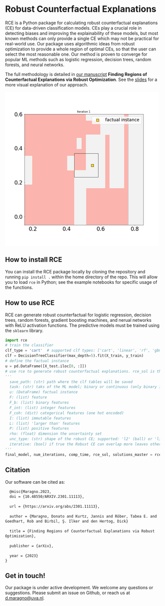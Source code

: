 # Robust Counterfactual Explanations
RCE is a Python package for calculating robust counterfactual explanations (CE) for data-driven classification models. CEs play a crucial role in detecting biases and improving the explainability of these models, but most known methods can only provide a single CE which may not be practical for real-world use. Our package uses algorithmic ideas from robust optimization to provide a whole region of optimal CEs, so that the user can select the most reasonable one. Our method is proven to converge for popular ML methods such as logistic regression, decision trees, random forests, and neural networks.

The full methodology is detailed in [our manuscript](https://arxiv.org/pdf/2301.11113v1.pdf) __Finding Regions of Counterfactual Explanations via Robust Optimization__. See the [slides](https://github.com/donato-maragno/robust-CE/blob/main/slides/Finding_Regions_of_Counterfactual_Explanations_via_Robust_Optimization.pdf) for a more visual explanation of our approach. 

![](https://github.com/donato-maragno/robust-CE/blob/main/slides/Figures/git.gif)
## How to install RCE
You can install the RCE package locally by cloning the repository and running ```pip install .``` within the home directory of the repo. This will allow you to load `rce` in Python; see the example notebooks for specific usage of the functions.

## How to use RCE 
RCE can generate robust counterfactual for logistic regression, decision trees, random forests, gradient boosting machines, and nerual networks with ReLU activation functions. The predictive models must be trained using the ```sklearn``` library.

```python
import rce
# train the classifier
clf_type = 'cart'  # supported clf types: ['cart', 'linear', 'rf', 'gbm', 'mlp']
clf = DecisionTreeClassifier(max_depth=5).fit(X_train, y_train)
# define the factual instance
u = pd.DataFrame([X_test.iloc[0, :]])
# use rce to generate robust counterfactual explanations. rce_sol is the robust counterfactual explanation.
'''
  save_path: (str) path where the clf tables will be saved
  task: (str) taks of the ML model; binary or continuous (only binary is supported at the moment)
  u: (DataFrame) factual instance
  F: (list) feature 
  F_b: (list) binary features
  F_int: (list) integer features
  F_coh: (dict) categorical features (one hot encoded)
  I: (list) immutable features
  L: (list) 'larger than' features
  P: (list) positive features
  rho: (float) dimension the uncertainty set
  unc_type: (str) shape of the robust CE; supported: 'l2' (ball) or 'linf' (box)
  iterative: (bool) if true the Robust CE can overlap more leaves otherwise it will be contained fully in one leaf. It must be true for 'mlp'
'''
final_model, num_iterations, comp_time, rce_sol, solutions_master = rce.generate(clf, X_train, y_train, save_path, clf_type, task, u, F, F_b, F_int, F_coh, I, L, P, rho,unc_type=unc_type, iterative=True)
```

## Citation
Our software can be cited as:
````
  @misc{Maragno.2023,
  doi = {10.48550/ARXIV.2301.11113},
  
  url = {https://arxiv.org/abs/2301.11113},
  
  author = {Maragno, Donato and Kurtz, Jannis and Röber, Tabea E. and Goedhart, Rob and Birbil, Ş. Ilker and den Hertog, Dick}
  
  title = {Finding Regions of Counterfactual Explanations via Robust Optimization},
  
  publisher = {arXiv},
  
  year = {2023}
}
````

## Get in touch!
Our package is under active development. We welcome any questions or suggestions. Please submit an issue on Github, or reach us at d.maragno@uva.nl.
